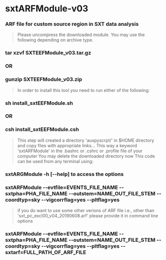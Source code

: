 # sxtARFModule-v03
### ARF file for custom source region in SXT data analysis 
>Please uncompress the downloaded module. You may use the following depending on archive type. 
### tar xzvf SXTEEFModule_v03.tar.gz 
### OR 
### gunzip SXTEEFModule_v03.zip 
>In order to install this tool you need to run either of the following:
### sh install_sxtEEFModule.sh
### OR
### csh install_sxtEEFModule.csh
>This step will created a directory 'auxpyscrpt/' in $HOME directory and copy files with appropriate links... 
This way a keyword 'sxtARFModule' in the .bashrc or .cshrc or .profile file of your computer
You may delete the downloaded directory now
This code can be used from any terminal using:
### sxtARGModule -h [--help] to access the options
### sxtARFModule --evtfile=EVENTS_FILE_NAME --sxtpha=PHA_FILE_NAME --outstem=NAME_OUT_FILE_STEM --coordtyp=sky --vigcorrflag=yes --pltflag=yes
>if you do want to use some other verions of ARF file i.e., other than 'sxt_pc_excl00_v04_20190608.arf' please provide it in command line options 
### sxtARFModule --evtfile=EVENTS_FILE_NAME --sxtpha=PHA_FILE_NAME --outstem=NAME_OUT_FILE_STEM --coordtyp=sky --vigcorrflag=yes --pltflag=yes --sxtarf=FULL_PATH_OF_ARF_FILE
